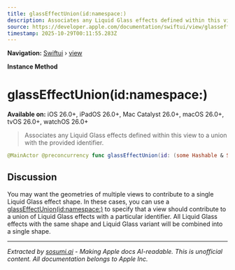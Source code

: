 ```yaml
---
title: glassEffectUnion(id:namespace:)
description: Associates any Liquid Glass effects defined within this view to a union with the provided identifier.
source: https://developer.apple.com/documentation/swiftui/view/glasseffectunion(id:namespace:)
timestamp: 2025-10-29T00:11:55.283Z
---
```


**Navigation:** [Swiftui](/documentation/swiftui) › [view](/documentation/swiftui/view)

**Instance Method**

# glassEffectUnion(id:namespace:)

**Available on:** iOS 26.0+, iPadOS 26.0+, Mac Catalyst 26.0+, macOS 26.0+, tvOS 26.0+, watchOS 26.0+

> Associates any Liquid Glass effects defined within this view to a union with the provided identifier.

```swift
@MainActor @preconcurrency func glassEffectUnion(id: (some Hashable & Sendable)?, namespace: Namespace.ID) -> some View
```

## Discussion

You may want the geometries of multiple views to contribute to a single Liquid Glass effect shape. In these cases, you can use a [glassEffectUnion(id:namespace:)](/documentation/swiftui/view/glasseffectunion(id:namespace:)) to specify that a view should contribute to a union of Liquid Glass effects with a particular identifier. All Liquid Glass effects with the same shape and Liquid Glass variant will be combined into a single shape.

---

*Extracted by [sosumi.ai](https://sosumi.ai) - Making Apple docs AI-readable.*
*This is unofficial content. All documentation belongs to Apple Inc.*
